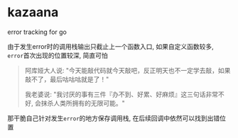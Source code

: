 # kazaana
error tracking for go

由于发生error时的调用栈输出只截止上一个函数入口, 如果自定义函数较多, `error`首次出现的位置较深, 简直可怕

> 阿库娅大人说: "今天能敲代码就今天敲吧，反正明天也不一定学去敲，如果敲不了，最后咕咕咕就是了！"
> 
> 我老婆说: "我讨厌的事有三件『办不到、好累、好麻烦』这三句话非常不好, 会抹杀人类所拥有的无限可能。"

那干脆自己针对发生`error`的地方保存调用栈, 在后续回调中依然可以找到出错位置